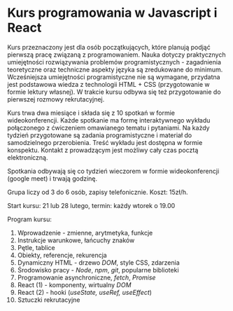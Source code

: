 # Kurs programowania w Javascript i React

Kurs przeznaczony jest dla osób początkujących, które planują podjąć pierwszą
pracę związaną z programowaniem. Nauka dotyczy praktycznych umiejętności
rozwiązywania problemów programistycznych - zagadnienia teoretyczne oraz
techniczne aspekty języka są zredukowane do minimum. Wcześniejsza umiejętności
programistyczne nie są wymagane, przydatna jest podstawowa wiedza z technologii
HTML + CSS (przygotowanie w formie lektury własnej).  W trakcie kursu odbywa
się też przygotowanie do pierwszej rozmowy rekrutacyjnej.

Kurs trwa dwa miesiące i składa się z 10 spotkań w formie wideokonferencji.
Każde spotkanie ma formę interaktywnego wykładu połączonego z ćwiczeniem
omawianego tematu i pytaniami. Na każdy tydzień przygotowane są zadania
programistyczne i materiał do samodzielnego przerobienia. Treść wykładu jest
dostępna w formie konspektu.  Kontakt z prowadzącym jest możliwy cały czas
pocztą elektroniczną.

Spotkania odbywają się co tydzień wieczorem w formie wideokonferencji (google
meet) i trwają godzinę.

Grupa liczy od 3 do 6 osób, zapisy telefonicznie. Koszt: 15zł/h.

Start kursu: 21 lub 28 lutego, termin: każdy wtorek o 19.00

Program kursu:

1. Wprowadzenie - zmienne, arytmetyka, funkcje
2. Instrukcje warunkowe, łańcuchy znaków
3. Pętle, tablice
4. Obiekty, referencje, rekurencja
5. Dynamiczny HTML - drzewo *DOM*, style CSS, zdarzenia
6. Środowisko pracy - *Node*, *npm*, *git*, popularne biblioteki
7. Programowanie asynchroniczne, *fetch*, *Promise*
8. React (1) - komponenty, wirtualny *DOM*
9. React (2) - hooki (*useState, useRef, useEffect*)
10. Sztuczki rekrutacyjne
